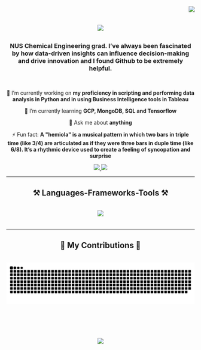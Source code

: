 <img align="right" src="https://visitor-badge.laobi.icu/badge?page_id=Leenmel9000.Leenmel9000" />

<h1 align="center">
    <img src="https://readme-typing-svg.herokuapp.com/?font=Righteous&size=35&center=true&vCenter=true&width=500&height=70&duration=4000&lines=Hi+There!+👋;+I'm+Leenmel+Linde!;" />
</h1>

<h3 align="center">NUS Chemical Engineering grad. I’ve always been fascinated by how data-driven insights can influence decision-making and drive innovation and I found Github to be extremely helpful. </h3>

<br/>

<div align="center">
 
 🔭 I’m currently working on **my proficiency in scripting and performing data analysis in Python and in using Business Intelligence tools in Tableau**
 
 🌱 I’m currently learning **GCP, MongoDB, SQL and Tensorflow**

 💬 Ask me about **anything**

 ⚡ Fun fact: **A "hemiola" is a musical pattern in which two bars in triple time (like 3/4) are articulated as if they were three bars in duple time (like 6/8). It’s a rhythmic device used to create a feeling of syncopation and surprise**
 
 </div>
 
<div align="center"> 
  <a href="mailto:leenmel.al@gmail.com">
    <img src="https://img.shields.io/badge/Gmail-333333?style=for-the-badge&logo=gmail&logoColor=red" />
  </a>
  <a href="https://linkedin.com/in/leenmellinde" target="_blank">
    <img src="https://img.shields.io/badge/LinkedIn-0077B5?style=for-the-badge&logo=linkedin&logoColor=white" target="_blank" />
  </a>
</div>

 <hr/>
 
<h2 align="center">⚒️ Languages-Frameworks-Tools ⚒️</h2>
<br/>
<div align="center">
    <img src="https://skillicons.dev/icons?i=python,mongodb,mysql" /><br>
</div>

<br/>
<hr/>

<div align="center">
  <h2>🐍 My Contributions 🐍</h2>
  <br>
  <img alt="snake eating my contributions" src="https://raw.githubusercontent.com/Leenmel9000/Leenmel9000/output/github-contribution-grid-snake.svg" />
  
  <br/><br/><br/>
</div>
<h3 align="center">
    <img src="https://readme-typing-svg.herokuapp.com/?font=Righteous&size=25&center=true&vCenter=true&width=500&height=70&duration=4000&lines=Thanks+for+visiting!+✌️;+Shoot+me+a+message+on+Linkedin!;I'm+always+down+to+collab+:)">
</h3>

<br/>


